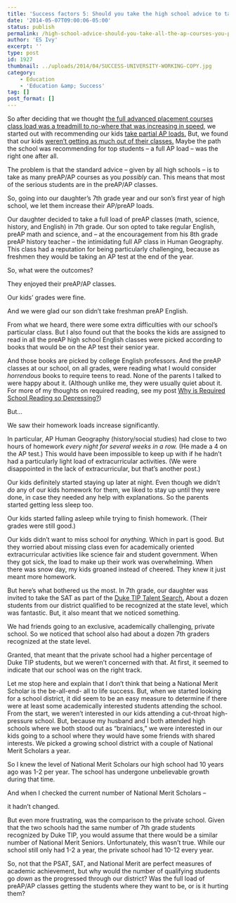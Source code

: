 ```yaml
---
title: 'Success factors 5: Should you take the high school advice to take all the AP courses you possible can?'
date: '2014-05-07T09:00:06-05:00'
status: publish
permalink: /high-school-advice-should-you-take-all-the-ap-courses-you-possible-can
author: 'ES Ivy'
excerpt: ''
type: post
id: 1927
thumbnail: ../uploads/2014/04/SUCCESS-UNIVERSITY-WORKING-COPY.jpg
category:
    - Education
    - 'Education &amp; Success'
tag: []
post_format: []
---
```

So after deciding that we thought [the full advanced placement courses class load was a treadmill to no-where that was increasing in speed,](http://192.168.1.34:4945/?p=1919) we started out with recommending our kids [take partial AP loads.](http://192.168.1.34:4945/?p=1920 "success factors 3") But, we found that our kids [weren’t getting as much out of their classes.](http://192.168.1.34:4945/?p=1925 "success factors 4") Maybe the path the school was recommending for top students – a full AP load – was the right one after all.

The problem is that the standard advice – given by all high schools – is to take as many preAP/AP courses as you *possibly* can. This means that most of the serious students are in the preAP/AP classes.

So, going into our daughter’s 7th grade year and our son’s first year of high school, we let them increase their AP/preAP loads.

Our daughter decided to take a full load of preAP classes (math, science, history, and English) in 7th grade. Our son opted to take regular English, preAP math and science, and – at the encouragement from his 8th grade preAP history teacher – the intimidating full AP class in Human Geography. This class had a reputation for being particularly challenging, because as freshmen they would be taking an AP test at the end of the year.

So, what were the outcomes?

They enjoyed their preAP/AP classes.

Our kids’ grades were fine.

And we were glad our son didn’t take freshman preAP English.

From what we heard, there were some extra difficulties with our school’s particular class. But I also found out that the books the kids are assigned to read in all the preAP high school English classes were picked according to books that would be on the AP test their senior year.

And those books are picked by college English professors. And the preAP classes at our school, on all grades, were reading what I would consider *horrendous* books to require teens to read. None of the parents I talked to were happy about it. (Although unlike me, they were usually quiet about it. For more of my thoughts on required reading, see my post [Why is Required School Reading so Depressing?](http://192.168.1.34:4945/why-is-required-school-reading-so-depressing/ "Why is required school reading so depressing?"))

But…

We saw their homework loads increase significantly.

In particular, AP Human Geography (history/social studies) had close to two hours of homework *every night for several weeks in a row.* (He made a 4 on the AP test.) This would have been impossible to keep up with if he hadn’t had a particularly light load of extracurricular activities. (We were disappointed in the lack of extracurricular, but that’s another post.)

Our kids definitely started staying up later at night. Even though we didn’t *do* any of our kids homework for them, we liked to stay up until they were done, in case they needed any help with explanations. So the parents started getting less sleep too.

Our kids started falling asleep while trying to finish homework. (Their grades were still good.)

Our kids didn’t want to miss school for *anything.* Which in part is good. But they worried about missing class even for academically oriented extracurricular activities like science fair and student government. When they got sick, the load to make up their work was overwhelming. When there was snow day, my kids groaned instead of cheered. They knew it just meant more homework.

But here’s what bothered us the most. In 7th grade, our daughter was invited to take the SAT as part of the [Duke TIP Talent Search.](http://tip.duke.edu/node/44 "Duke TIP") About a dozen students from our district qualified to be recognized at the state level, which was fantastic. But, it also meant that we noticed something.

We had friends going to an exclusive, academically challenging, private school. So we noticed that school also had about a dozen 7th graders recognized at the state level.

Granted, that meant that the private school had a higher percentage of Duke TIP students, but we weren’t concerned with that. At first, it seemed to indicate that our school was on the right track.

Let me stop here and explain that I don’t think that being a National Merit Scholar is the be-all-end- all to life success. But, when we started looking for a school district, it did seem to be an easy measure to determine if there were at least some academically interested students attending the school. From the start, we weren’t interested in our kids attending a cut-throat high-pressure school. But, because my husband and I both attended high schools where we both stood out as “brainiacs,” we were interested in our kids going to a school where they would have some friends with shared interests. We picked a growing school district with a couple of National Merit Scholars a year.

So I knew the level of National Merit Scholars our high school had 10 years ago was 1-2 per year. The school has undergone unbelievable growth during that time.

And when I checked the current number of National Merit Scholars –

it hadn’t changed.

But even more frustrating, was the comparison to the private school. Given that the two schools had the same number of 7th grade students recognized by Duke TIP, you would assume that there would be a similar number of National Merit Seniors. Unfortunately, this wasn’t true. While our school still only had 1-2 a year, the private school had 10-12 every year.

So, not that the PSAT, SAT, and National Merit are perfect measures of academic achievement, but why would the number of qualifying students go *down* as the progressed through our district? Was the full load of preAP/AP classes getting the students where they want to be, or is it hurting them?